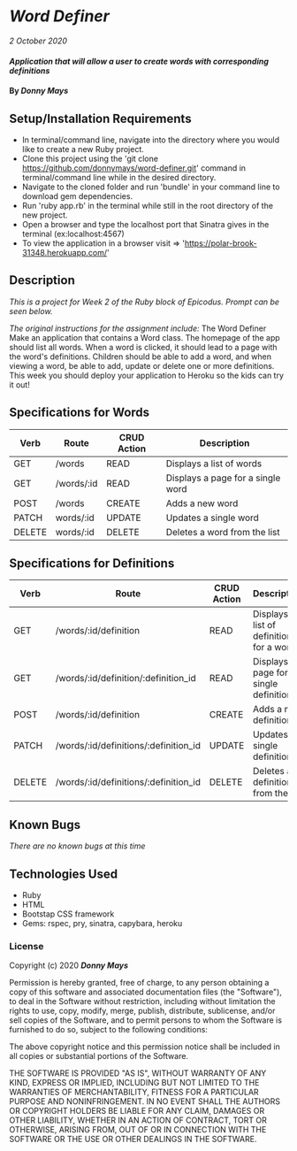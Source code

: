 # _Word Definer_

_2 October 2020_

#### _Application that will allow a user to create words with corresponding definitions_

#### By _**Donny Mays**_

## Setup/Installation Requirements
- In terminal/command line, navigate into the directory where you would like to create a new Ruby project.
- Clone this project using the 'git clone https://github.com/donnymays/word-definer.git' command in terminal/command line while in the desired directory.
- Navigate to the cloned folder and run 'bundle' in your command line to download gem dependencies.
- Run 'ruby app.rb' in the terminal while still in the root directory of the new project. 
- Open a browser and type the localhost port that Sinatra gives in the terminal (ex:localhost:4567)
- To view the application in a browser visit => 'https://polar-brook-31348.herokuapp.com/'

## Description
_This is a project for Week 2 of the Ruby block of Epicodus.  Prompt can be seen below._

_The original instructions for the assignment include:_
The Word Definer
Make an application that contains a Word class. The homepage of the app should list all words. When a word is clicked, it should lead to a page with the word's definitions. Children should be able to add a word, and when viewing a word, be able to add, update or delete one or more definitions. This week you should deploy your application to Heroku so the kids can try it out!

## Specifications for Words
| Verb     | Route | CRUD Action    | Description   |
| -------- | -------- | -------- | -------- |
| GET | /words | READ | Displays a list of words |
| GET | /words/:id | READ | Displays a page for a single word |
| POST | /words | CREATE | Adds a new word |
| PATCH | words/:id | UPDATE | Updates a single word |
| DELETE | words/:id | DELETE | Deletes a word from the list |

## Specifications for Definitions
| Verb     | Route | CRUD Action    | Description   |
| -------- | -------- | -------- | -------- |
| GET | /words/:id/definition | READ | Displays a list of definitions for a word |
| GET | /words/:id/definition/:definition_id | READ | Displays a page for a single definition |
| POST | /words/:id/definition | CREATE | Adds a new definition |
| PATCH | /words/:id/definitions/:definition_id | UPDATE | Updates a single definition |
| DELETE | /words/:id/definitions/:definition_id | DELETE | Deletes a definition from the list |


## Known Bugs
_There are no known bugs at this time_

## Technologies Used
* Ruby
* HTML
* Bootstap CSS framework
* Gems: rspec, pry, sinatra, capybara, heroku

### License
Copyright (c) 2020 **_Donny Mays_**

Permission is hereby granted, free of charge, to any person obtaining a copy of this software and associated documentation files (the "Software"), to deal in the Software without restriction, including without limitation the rights to use, copy, modify, merge, publish, distribute, sublicense, and/or sell copies of the Software, and to permit persons to whom the Software is furnished to do so, subject to the following conditions:

The above copyright notice and this permission notice shall be included in all copies or substantial portions of the Software.

THE SOFTWARE IS PROVIDED "AS IS", WITHOUT WARRANTY OF ANY KIND, EXPRESS OR IMPLIED, INCLUDING BUT NOT LIMITED TO THE WARRANTIES OF MERCHANTABILITY, FITNESS FOR A PARTICULAR PURPOSE AND NONINFRINGEMENT. IN NO EVENT SHALL THE AUTHORS OR COPYRIGHT HOLDERS BE LIABLE FOR ANY CLAIM, DAMAGES OR OTHER LIABILITY, WHETHER IN AN ACTION OF CONTRACT, TORT OR OTHERWISE, ARISING FROM, OUT OF OR IN CONNECTION WITH THE SOFTWARE OR THE USE OR OTHER DEALINGS IN THE SOFTWARE.